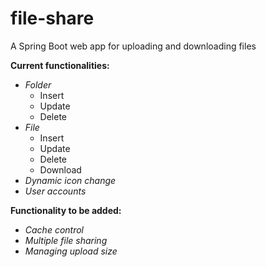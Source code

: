 # file-share
A Spring Boot web app for uploading and downloading files

**Current functionalities:**
- *Folder*
  - Insert
  - Update
  - Delete
- *File*
  - Insert
  - Update
  - Delete
  - Download
- *Dynamic icon change*
- *User accounts*

**Functionality to be added:**
  - *Cache control*
  - *Multiple file sharing*
  - *Managing upload size*
